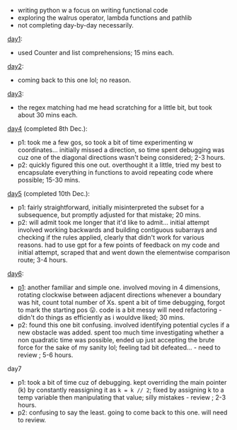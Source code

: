 - writing python w a focus on writing functional code
- exploring the walrus operator, lambda functions and pathlib
- not completing day-by-day necessarily.

[day1](https://adventofcode.com/2024/day/1):
- used Counter and list comprehensions; 15 mins each.

[day2](https://adventofcode.com/2024/day/2):
- coming back to this one lol; no reason.

[day3](https://adventofcode.com/2024/day/3):
- the regex matching had me head scratching for a little bit, but took about 30 mins each.

[day4](https://adventofcode.com/2024/day/4) (completed 8th Dec.):
- p1: took me a few gos, so took a bit of time experimenting w coordinates... initially missed a direction, so time spent debugging was cuz one of the diagonal directions wasn't being considered; 2-3 hours.
- p2: quickly figured this one out. overthought it a little, tried my best to encapsulate everything in functions to avoid repeating code where possible; 15-30 mins.

[day5](https://adventofcode.com/2024/day/5) (completed 10th Dec.):
- p1: fairly straightforward, initially misinterpreted the subset for a subsequence, but promptly adjusted for that mistake; 20 mins.
- p2: will admit took me longer that it'd like to admit... initial attempt involved working backwards and building contiguous subarrays and checking if the rules applied, clearly that didn't work for various reasons. had to use gpt for a few points of feedback on my code and initial attempt, scraped that and went down the elementwise comparison route; 3-4 hours.

[day6](https://adventofcode.com/2024/day/6):
- [p1](day6/p1.py): another familiar and simple one. involved moving in 4 dimensions, rotating clockwise between adjacent directions whenever a boundary was hit, count total number of Xs. spent a bit of time debugging, forgot to mark the starting pos 😛. code is a bit messy will need refactoring - didn't do things as efficiently as i wouldve liked; 30 mins.
- p2: found this one bit confusing. involved identifying potential cycles if a new obstacle was added. spent too much time investigating whether a non quadratic time was possible, ended up just accepting the brute force for the sake of my sanity lol; feeling tad bit defeated... - need to review ; 5-6 hours. 

day7
- p1: took a bit of time cuz of debugging. kept overriding the main pointer (k) by constantly reassigning it as `k = k // 2`; fixed by assigning k to a temp variable then manipulating that value; silly mistakes - review ; 2-3 hours.
- p2: confusing to say the least. going to come back to this one. will need to review.
